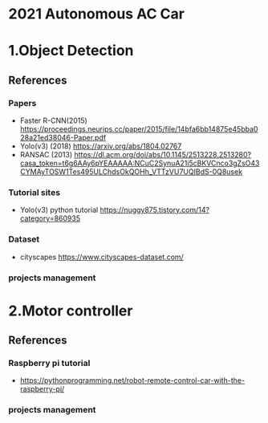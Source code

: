 # 2021 Autonomous AC Car

# 1.Object Detection
## References
### Papers
- Faster R-CNN(2015) https://proceedings.neurips.cc/paper/2015/file/14bfa6bb14875e45bba028a21ed38046-Paper.pdf
- Yolo(v3) (2018) https://arxiv.org/abs/1804.02767
- RANSAC (2013) https://dl.acm.org/doi/abs/10.1145/2513228.2513280?casa_token=t6g6AAy6pYEAAAAA:NCuC2SynuA21i5cBKVCnco3gZsO43CYMAyTOSW1Tes495ULChdsOkQOHh_VTTzVU7UQIBdS-0Q8usek

### Tutorial sites
- Yolo(v3) python tutorial https://nuggy875.tistory.com/14?category=860935

### Dataset
- cityscapes https://www.cityscapes-dataset.com/

### projects management

# 2.Motor controller
## References
### Raspberry pi tutorial 
- https://pythonprogramming.net/robot-remote-control-car-with-the-raspberry-pi/

### projects management
